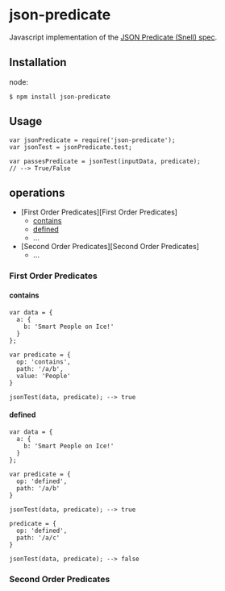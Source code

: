 # json-predicate
Javascript implementation of the [JSON Predicate (Snell) spec](http://tools.ietf.org/id/draft-snell-json-test-01.html).

## Installation

node:
```
$ npm install json-predicate
````

## Usage
```
var jsonPredicate = require('json-predicate');
var jsonTest = jsonPredicate.test;

var passesPredicate = jsonTest(inputData, predicate);
// --> True/False
```

## operations
* [First Order Predicates][First Order Predicates]
  * [contains](#contains)
  * [defined](#defined)
  * ...
* [Second Order Predicates][Second Order Predicates]
  * ...

### First Order Predicates
#### contains
```
var data = {
  a: {
    b: 'Smart People on Ice!'
  }
};

var predicate = {
  op: 'contains',
  path: '/a/b',
  value: 'People'
}

jsonTest(data, predicate); --> true
```
#### defined
```
var data = {
  a: {
    b: 'Smart People on Ice!'
  }
};

var predicate = {
  op: 'defined',
  path: '/a/b'
}

jsonTest(data, predicate); --> true

predicate = {
  op: 'defined',
  path: '/a/c'
}

jsonTest(data, predicate); --> false
```

### Second Order Predicates
